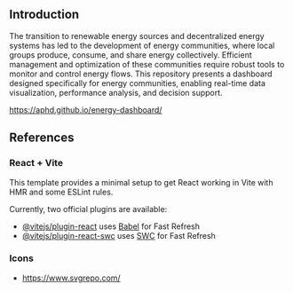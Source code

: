 
## Introduction
The transition to renewable energy sources and decentralized energy systems has led to the development of energy communities, where local groups produce, consume, and share energy collectively. 
Efficient management and optimization of these communities require robust tools to monitor and control energy flows. 
This repository presents a dashboard designed specifically for energy communities, enabling real-time data visualization, performance analysis, and decision support.

https://aphd.github.io/energy-dashboard/

## References

### React + Vite

This template provides a minimal setup to get React working in Vite with HMR and some ESLint rules.

Currently, two official plugins are available:

- [@vitejs/plugin-react](https://github.com/vitejs/vite-plugin-react/blob/main/packages/plugin-react/README.md) uses [Babel](https://babeljs.io/) for Fast Refresh
- [@vitejs/plugin-react-swc](https://github.com/vitejs/vite-plugin-react-swc) uses [SWC](https://swc.rs/) for Fast Refresh

### Icons
- https://www.svgrepo.com/
